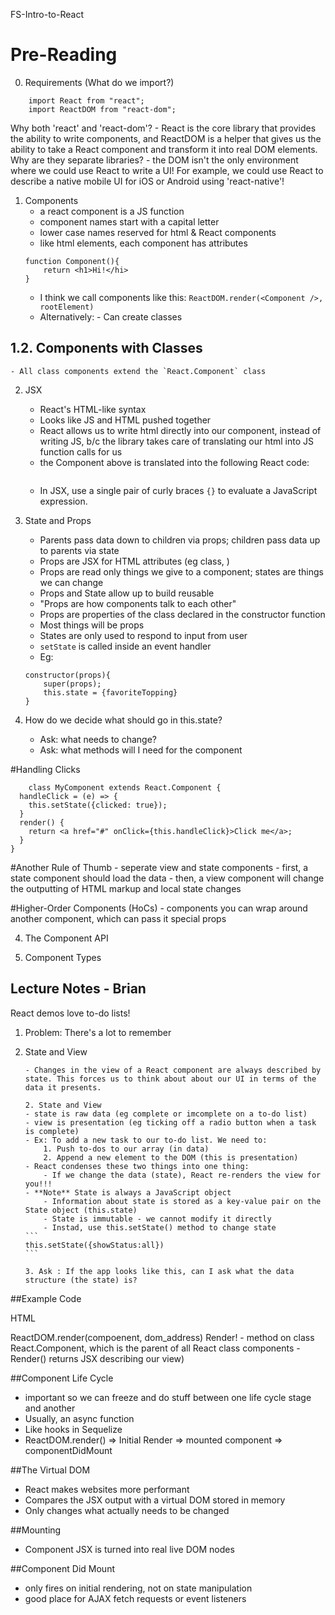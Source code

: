 FS-Intro-to-React

# Pre-Reading

0. Requirements (What do we import?)

```
    import React from "react";
    import ReactDOM from "react-dom";
```

Why both 'react' and 'react-dom'? - React is the core library that provides the ability to write components, and ReactDOM is a helper that gives us the ability to take a React component and transform it into real DOM elements.
Why are they separate libraries? - the DOM isn't the only environment where we could use React to write a UI! For example, we could use React to describe a native mobile UI for iOS or Android using 'react-native'!

1. Components
    - a react component is a JS function
    - component names start with a capital letter
    - lower case names reserved for html & React components
    - like html elements, each component has attributes
    ```
    function Component(){
        return <h1>Hi!</hi>
    }
    ```
    - I think we call components like this:
      `ReactDOM.render(<Component />, rootElement)`
    - Alternatively: - Can create classes

## 1.2. Components with Classes

    - All class components extend the `React.Component` class

2. JSX

    - React's HTML-like syntax
    - Looks like JS and HTML pushed together
    - React allows us to write html directly into our component, instead of writing JS, b/c the library takes care of translating our html into JS function calls for us
    - the Component above is translated into the following React code:

    ```React.createElement("h1", null, "Hi!")

    ```

    - In JSX, use a single pair of curly braces `{}` to evaluate a JavaScript expression.

3. State and Props

    - Parents pass data down to children via props; children pass data up to parents via state
    - Props are JSX for HTML attributes (eg class, )
    - Props are read only things we give to a component; states are things we can change
    - Props and State allow up to build reusable
    - "Props are how components talk to each other"
    - Props are properties of the class declared in the constructor function
    - Most things will be props
    - States are only used to respond to input from user
    - `setState` is called inside an event handler
    - Eg:

    ```
    constructor(props){
        super(props);
        this.state = {favoriteTopping}
    }
    ```

4. How do we decide what should go in this.state?
    - Ask: what needs to change?
    - Ask: what methods will I need for the component

#Handling Clicks

```
    class MyComponent extends React.Component {
  handleClick = (e) => {
    this.setState({clicked: true});
  }
  render() {
    return <a href="#" onClick={this.handleClick}>Click me</a>;
  }
}
```

#Another Rule of Thumb - seperate view and state components - first, a state component should load the data - then, a view component will change the outputting of HTML markup and local state changes

#Higher-Order Components (HoCs) - components you can wrap around another component, which can pass it special props

4. The Component API

5. Component Types

## Lecture Notes - Brian

React demos love to-do lists!

1.  Problem: There's a lot to remember

2.  State and View

        - Changes in the view of a React component are always described by state. This forces us to think about about our UI in terms of the data it presents.

        2. State and View
        - state is raw data (eg complete or imcomplete on a to-do list)
        - view is presentation (eg ticking off a radio button when a task is complete)
        - Ex: To add a new task to our to-do list. We need to:
            1. Push to-dos to our array (in data)
            2. Append a new element to the DOM (this is presentation)
        - React condenses these two things into one thing:
            - If we change the data (state), React re-renders the view for you!!!
        - **Note** State is always a JavaScript object
            - Information about state is stored as a key-value pair on the State object (this.state)
            - State is immutable - we cannot modify it directly
            - Instad, use this.setState() method to change state
        ```
        this.setState({showStatus:all})
        ```

        3. Ask : If the app looks like this, can I ask what the data structure (the state) is?

##Example Code

HTML

<body>
    <div id="root"></div>
</body>

ReactDOM.render(compoenent, dom_address)
Render! - method on class React.Component, which is the parent of all React class components - Render() returns JSX describing our view)

##Component Life Cycle

-   important so we can freeze and do stuff between one life cycle stage and another
-   Usually, an async function
-   Like hooks in Sequelize
-   ReactDOM.render() => Initial Render => mounted component => componentDidMount

##The Virtual DOM

-   React makes websites more performant
-   Compares the JSX output with a virtual DOM stored in memory
-   Only changes what actually needs to be changed

##Mounting

-   Component JSX is turned into real live DOM nodes

##Component Did Mount

-   only fires on initial rendering, not on state manipulation
-   good place for AJAX fetch requests or event listeners
